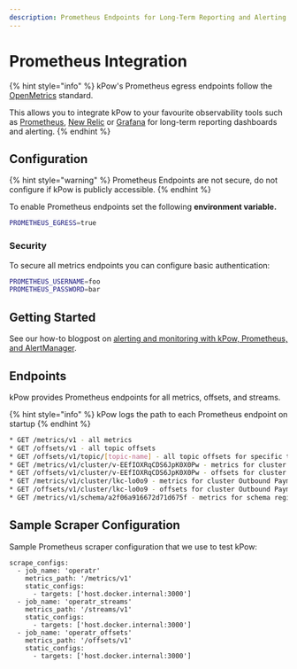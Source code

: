 ```yaml
---
description: Prometheus Endpoints for Long-Term Reporting and Alerting
---
```


# Prometheus Integration

{% hint style="info" %}
kPow's Prometheus egress endpoints follow the [OpenMetrics](https://openmetrics.io/) standard.

This allows you to integrate kPow to your favourite observability tools such as [Prometheus](https://prometheus.io/docs/prometheus/latest/getting\_started/), [New Relic](https://docs.newrelic.com/docs/integrations/prometheus-integrations/) or [Grafana](https://grafana.com/docs/grafana/latest/getting-started/getting-started-prometheus/) for long-term reporting dashboards and alerting.
{% endhint %}

## Configuration

{% hint style="warning" %}
Prometheus Endpoints are not secure, do not configure if kPow is publicly accessible.
{% endhint %}

To enable Prometheus endpoints set the following **environment variable.**

```bash
PROMETHEUS_EGRESS=true
```

### Security

To secure all metrics endpoints you can configure basic authentication:

```bash
PROMETHEUS_USERNAME=foo
PROMETHEUS_PASSWORD=bar
```

## Getting Started

See our how-to blogpost on [alerting and monitoring with kPow, Prometheus, and AlertManager](https://kpow.io/how-to/kafka-alerting-with-kpow-prometheus-and-alertmanager/).

## Endpoints

kPow provides Prometheus endpoints for all metrics, offsets, and streams.

{% hint style="info" %}
kPow logs the path to each Prometheus endpoint on startup
{% endhint %}

```bash
* GET /metrics/v1 - all metrics
* GET /offsets/v1 - all topic offsets
* GET /offsets/v1/topic/[topic-name] - all topic offsets for specific topic, all clusters
* GET /metrics/v1/cluster/v-EEfIOXRqCDS6JpK0X0Pw - metrics for cluster Trade Book (Staging)
* GET /offsets/v1/cluster/v-EEfIOXRqCDS6JpK0X0Pw - offsets for cluster Trade Book (Staging)
* GET /metrics/v1/cluster/lkc-lo0o9 - metrics for cluster Outbound Payments (Staging)
* GET /offsets/v1/cluster/lkc-lo0o9 - offsets for cluster Outbound Payments (Staging)
* GET /metrics/v1/schema/a2f06a916672d71d675f - metrics for schema registry
```

## Sample Scraper Configuration

Sample Prometheus scraper configuration that we use to test kPow:

```
scrape_configs:
  - job_name: 'operatr'
    metrics_path: '/metrics/v1'
    static_configs:
      - targets: ['host.docker.internal:3000']
  - job_name: 'operatr_streams'
    metrics_path: '/streams/v1'
    static_configs:
      - targets: ['host.docker.internal:3000']
  - job_name: 'operatr_offsets'
    metrics_path: '/offsets/v1'
    static_configs:
      - targets: ['host.docker.internal:3000']
```
